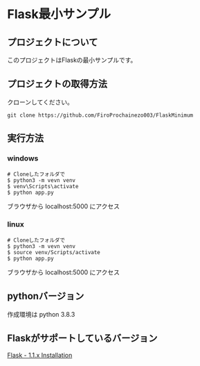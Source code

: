 # Flask最小サンプル

## プロジェクトについて

このプロジェクトはFlaskの最小サンプルです。

## プロジェクトの取得方法

クローンしてください。
```
git clone https://github.com/FiroProchainezo003/FlaskMinimum
```

## 実行方法

### windows
```
# Cloneしたフォルダで
$ python3 -m vevn venv
$ venv\Scripts\activate
$ python app.py
```

ブラウザから localhost:5000 にアクセス

### linux

```
# Cloneしたフォルダで
$ python3 -m vevn venv
$ source venv/Scripts/activate
$ python app.py
```

ブラウザから localhost:5000 にアクセス

## pythonバージョン

作成環境は python 3.8.3

## Flaskがサポートしているバージョン

[Flask - 1.1.x Installation](https://flask.palletsprojects.com/en/1.1.x/installation/)





